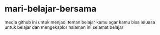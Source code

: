 # mari-belajar-bersama
media github ini untuk menjadi teman belajar kamu agar kamu bisa leluasa untuk belajar dan mengeksplor halaman ini selamat belajar
